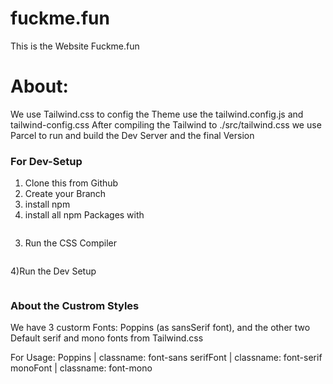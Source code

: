 # fuckme.fun
This is the Website Fuckme.fun

# About:
We use Tailwind.css to config the Theme use the tailwind.config.js and tailwind-config.css
After compiling the Tailwind to ./src/tailwind.css we use Parcel to run and build the Dev Server and the final Version

### For Dev-Setup

1) Clone this from Github
2) Create your Branch
4) install npm
5) install all npm Packages with 
```npm install all
```
3) Run the CSS Compiler 
```npm run runcsscompilertailwind
```
4)Run the Dev Setup
```npm run runserver
```

### About the Custrom Styles

We have 3 custorm Fonts:
Poppins (as sansSerif font),
and the other two Default serif and mono fonts from Tailwind.css
 
For Usage:
Poppins | classname: font-sans
serifFont | classname: font-serif
monoFont | classname: font-mono 